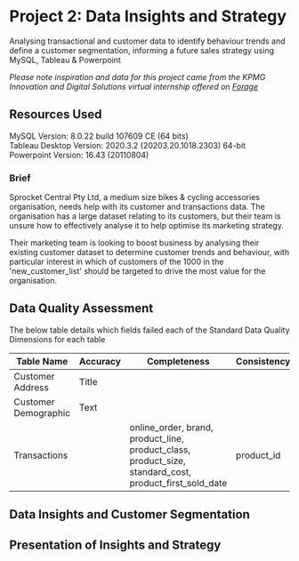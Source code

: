 # Project 2: Data Insights and Strategy

Analysing transactional and customer data to identify behaviour trends and define a customer segmentation, informing a future sales strategy using MySQL, Tableau & Powerpoint

*Please note inspiration and data for this project came from the KPMG Innovation and Digital Solutions virtual internship offered on [Forage](https://www.theforage.com)*



## Resources Used
MySQL Version: 8.0.22 build 107609 CE (64 bits)  
Tableau Desktop Version: 2020.3.2 (20203.20.1018.2303) 64-bit  
Powerpoint Version: 16.43 (20110804)


### Brief

Sprocket Central Pty Ltd, a medium size bikes & cycling accessories organisation, needs help with its customer and transactions data. The organisation has a large dataset relating to its customers, but their team is unsure how to effectively analyse it to help optimise its marketing strategy.

Their marketing team is looking to boost business by analysing their existing customer dataset to determine customer trends and behaviour, with particular interest in which of customers of the 1000 in the 'new_customer_list' should be targeted to drive the most value for the organisation.

## Data Quality Assessment

The below table details which fields failed each of the Standard Data Quality Dimensions for each table

| Table Name      | Accuracy      |  Completeness  | Consistency | Currency  | Relevancy | Validity  | Uniqueness  |
| ----------- | -----------        | ----------    |  ---------- | --------- | --------- | --------- | ----------- |
| Customer Address  | Title       |                |              |           |          |           |             |
| Customer Demographic  | Text     |               |              |           |          |           |             |
| Transactions  |  | online_order, brand, product_line, product_class, product_size, standard_cost, product_first_sold_date | product_id |           | order_status, profit (missing), customer_id |           |             |

## Data Insights and Customer Segmentation

## Presentation of Insights and Strategy
